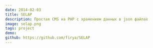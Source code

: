 ```yaml
---
date: 2014-02-03
title: SELAP
description: Простая CMS на PHP с хранением данных в json файлах
image: selap.png
tags: project
demo:
github: https://github.com/firya/SELAP
---
```

